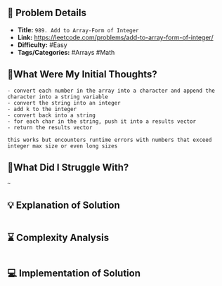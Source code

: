 ## 📝 Problem Details

- **Title:** `989. Add to Array-Form of Integer`
- **Link:** https://leetcode.com/problems/add-to-array-form-of-integer/
- **Difficulty:** #Easy 
- **Tags/Categories:** #Arrays #Math 

## 💭What Were My Initial Thoughts?

```
- convert each number in the array into a character and append the character into a string variable
- convert the string into an integer
- add k to the integer
- convert back into a string
- for each char in the string, push it into a results vector
- return the results vector

this works but encounters runtime errors with numbers that exceed integer max size or even long sizes
```

## 🤔What Did I Struggle With?

```
~
```

## 💡 Explanation of Solution

```

```

## ⌛ Complexity Analysis

```

```

## 💻 Implementation of Solution

```cpp

```